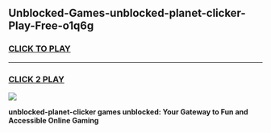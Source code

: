 
## Unblocked-Games-unblocked-planet-clicker-Play-Free-o1q6g
<h3>
<a href="https://premium76.site?title=unblocked-planet-clicker&ref=18A1">CLICK TO PLAY</a></h3>
<hr>

<h3>
<a href="https://premium76.site?title=unblocked-planet-clicker&ref=18A1">CLICK 2 PLAY</a>
  
</h3>

<a href="https://premium76.site?title=unblocked-planet-clicker&ref=18A1"><img src="https://clearcache.store/games.png"></a>


**unblocked-planet-clicker games unblocked: Your Gateway to Fun and Accessible Online Gaming**
